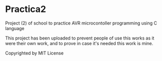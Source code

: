 # Practica2
 Project (2) of school to practice AVR microcontoller programming using C language

 This project has been uploaded to prevent people of use this works as it were their own work, and to prove in case it's needed this work is mine.
 
 Copyrighted by MIT License
